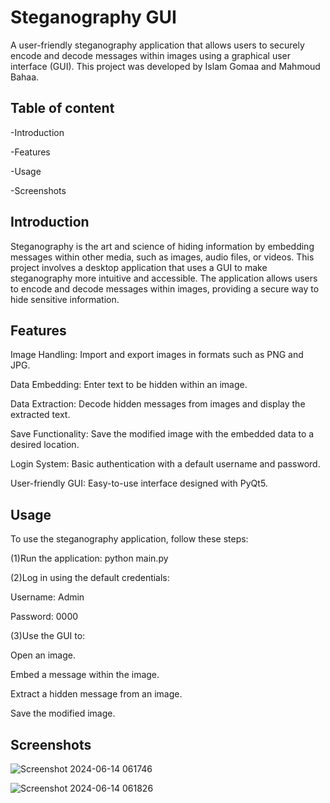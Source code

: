 
# Steganography GUI

A user-friendly steganography application that allows users to securely encode and decode messages within images using a graphical user interface (GUI). This project was developed by Islam Gomaa and Mahmoud Bahaa.


## Table of content
-Introduction

-Features

-Usage

-Screenshots
## Introduction

Steganography is the art and science of hiding information by embedding messages within other media, such as images, audio files, or videos. This project involves a desktop application that uses a GUI to make steganography more intuitive and accessible. The application allows users to encode and decode messages within images, providing a secure way to hide sensitive information.

## Features
Image Handling: Import and export images in formats such as PNG and JPG.

Data Embedding: Enter text to be hidden within an image.

Data Extraction: Decode hidden messages from images and display the extracted text.

Save Functionality: Save the modified image with the embedded data to a desired location.

Login System: Basic authentication with a default username and password.

User-friendly GUI: Easy-to-use interface designed with PyQt5.

## Usage
To use the steganography application, follow these steps:

(1)Run the application: python main.py

(2)Log in using the default credentials:

Username: Admin

Password: 0000

(3)Use the GUI to:

Open an image.

Embed a message within the image.

Extract a hidden message from an image.

Save the modified image.

## Screenshots

![Screenshot 2024-06-14 061746](https://github.com/Mahmoud203/ATmega32-External-Interrupt/assets/112433359/0ecd3415-67db-4b30-ba45-4ebc65f62a86)

![Screenshot 2024-06-14 061826](https://github.com/Mahmoud203/ATmega32-External-Interrupt/assets/112433359/45850f18-a6e2-4869-89a9-07c7b0d57b83)
